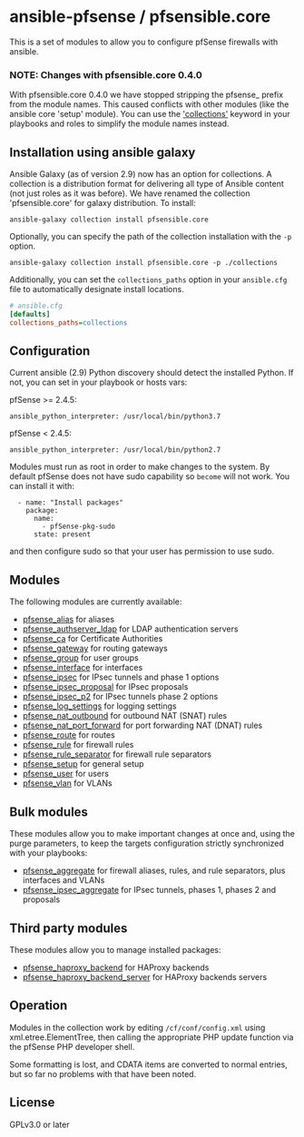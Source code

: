 # ansible-pfsense / pfsensible.core

This is a set of modules to allow you to configure pfSense firewalls with ansible.

### NOTE: Changes with pfsensible.core 0.4.0

With pfsensible.core 0.4.0 we have stopped stripping the pfsense_ prefix from the module names.  This caused conflicts with other
modules (like the ansible core 'setup' module).  You can use the ['collections'](https://docs.ansible.com/ansible/latest/user_guide/collections_using.html#simplifying-module-names-with-the-collections-keyword)
keyword in your playbooks and roles to simplify the module names instead.

## Installation using ansible galaxy

Ansible Galaxy (as of version 2.9) now has an option for collections.  A collection is a distribution
format for delivering all type of Ansible content (not just roles as it was before).  We have renamed
the collection 'pfsensible.core' for galaxy distribution.  To install:

```
ansible-galaxy collection install pfsensible.core
```

Optionally, you can specify the path of the collection installation with the `-p` option.

```
ansible-galaxy collection install pfsensible.core -p ./collections
```

Additionally, you can set the `collections_paths` option in your `ansible.cfg` file to automatically designate install locations.

```ini
# ansible.cfg
[defaults]
collections_paths=collections
```

## Configuration

Current ansible (2.9) Python discovery should detect the installed Python.  If not, you can set in your playbook or hosts vars:

pfSense >= 2.4.5:
```
ansible_python_interpreter: /usr/local/bin/python3.7
```
pfSense < 2.4.5:
```
ansible_python_interpreter: /usr/local/bin/python2.7
```

Modules must run as root in order to make changes to the system.  By default pfSense does not have sudo capability so `become` will not work.  You can install it with:
```
  - name: "Install packages"
    package:
      name:
        - pfSense-pkg-sudo
      state: present
```
and then configure sudo so that your user has permission to use sudo.
## Modules
The following modules are currently available:

* [pfsense_alias](https://github.com/opoplawski/ansible-pfsense/wiki/pfsense_alias) for aliases
* [pfsense_authserver_ldap](https://github.com/opoplawski/ansible-pfsense/wiki/pfsense_authserver_ldap) for LDAP authentication servers
* [pfsense_ca](https://github.com/opoplawski/ansible-pfsense/wiki/pfsense_ca) for Certificate Authorities
* [pfsense_gateway](https://github.com/opoplawski/ansible-pfsense/wiki/pfsense_gateway) for routing gateways
* [pfsense_group](https://github.com/opoplawski/ansible-pfsense/wiki/pfsense_group) for user groups
* [pfsense_interface](https://github.com/opoplawski/ansible-pfsense/wiki/pfsense_interface) for interfaces
* [pfsense_ipsec](https://github.com/opoplawski/ansible-pfsense/wiki/pfsense_ipsec) for IPsec tunnels and phase 1 options
* [pfsense_ipsec_proposal](https://github.com/opoplawski/ansible-pfsense/wiki/pfsense_ipsec_proposal) for IPsec proposals
* [pfsense_ipsec_p2](https://github.com/opoplawski/ansible-pfsense/wiki/pfsense_ipsec_p2) for IPsec tunnels phase 2 options
* [pfsense_log_settings](https://github.com/opoplawski/ansible-pfsense/wiki/pfsense_log_settings) for logging settings
* [pfsense_nat_outbound](https://github.com/opoplawski/ansible-pfsense/wiki/pfsense_nat_outbound) for outbound NAT (SNAT) rules
* [pfsense_nat_port_forward](https://github.com/opoplawski/ansible-pfsense/wiki/pfsense_nat_port_forward) for port forwarding NAT (DNAT) rules
* [pfsense_route](https://github.com/opoplawski/ansible-pfsense/wiki/pfsense_route) for routes
* [pfsense_rule](https://github.com/opoplawski/ansible-pfsense/wiki/pfsense_rule) for firewall rules
* [pfsense_rule_separator](https://github.com/opoplawski/ansible-pfsense/wiki/pfsense_rule_separator) for firewall rule separators
* [pfsense_setup](https://github.com/opoplawski/ansible-pfsense/wiki/pfsense_setup) for general setup
* [pfsense_user](https://github.com/opoplawski/ansible-pfsense/wiki/pfsense_user) for users
* [pfsense_vlan](https://github.com/opoplawski/ansible-pfsense/wiki/pfsense_vlan) for VLANs

## Bulk modules
These modules allow you to make important changes at once and, using the purge parameters, to keep the targets configuration strictly synchronized with your playbooks:

* [pfsense_aggregate](https://github.com/opoplawski/ansible-pfsense/wiki/pfsense_aggregate) for firewall aliases, rules, and rule separators, plus interfaces and VLANs
* [pfsense_ipsec_aggregate](https://github.com/opoplawski/ansible-pfsense/wiki/pfsense_ipsec_aggregate) for IPsec tunnels, phases 1, phases 2 and proposals

## Third party modules
These modules allow you to manage installed packages:

* [pfsense_haproxy_backend](https://github.com/opoplawski/ansible-pfsense/wiki/pfsense_haproxy_backend) for HAProxy backends
* [pfsense_haproxy_backend_server](https://github.com/opoplawski/ansible-pfsense/wiki/pfsense_haproxy_backend_server) for HAProxy backends servers

## Operation

Modules in the collection work by editing `/cf/conf/config.xml` using xml.etree.ElementTree, then
calling the appropriate PHP update function via the pfSense PHP developer shell.

Some formatting is lost, and CDATA items are converted to normal entries,
but so far no problems with that have been noted.

## License

GPLv3.0 or later
